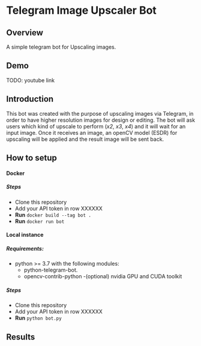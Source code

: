 # Telegram Image Upscaler Bot

## Overview
A simple telegram bot for Upscaling images.

## Demo
TODO: youtube link

## Introduction
This bot was created with the purpose of upscaling images via Telegram, in order to have higher resolution images for design or editing.
The bot will ask users which kind of upscale to perform (_x2_, _x3_, _x4_) and it will wait for an input image.
Once it receives an image, an openCV model (ESDR) for upscaling will be applied and the result image will be sent back.

## How to setup
#### Docker
##### Steps
- Clone this repository
- Add your API token in row XXXXXX
- **Run** `docker build --tag bot .`
- **Run** `docker run bot`

#### Local instance
##### Requirements:
- python >= 3.7 with the following modules:
  - python-telegram-bot.
  - opencv-contrib-python
-(optional) nvidia GPU and CUDA toolkit
##### Steps
- Clone this repository
- Add your API token in row XXXXXX
- **Run** `python bot.py`

## Results
